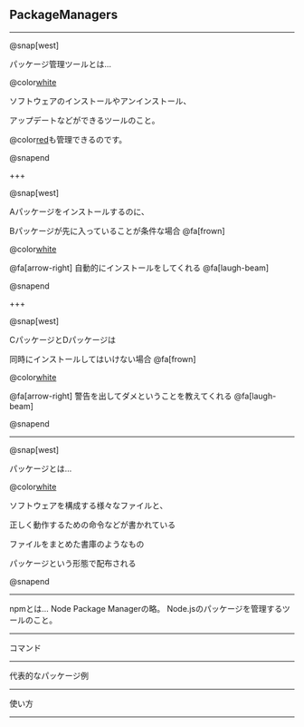 ## PackageManagers

---

@snap[west]

パッケージ管理ツールとは…

@color[white](a)

ソフトウェアのインストールやアンインストール、

アップデートなどができるツールのこと。

@color[red](ソフトウェア同士の依存関係)も管理できるのです。

@snapend

+++

@snap[west]

Aパッケージをインストールするのに、

Bパッケージが先に入っていることが条件な場合 @fa[frown]

@color[white](a)

@fa[arrow-right] 自動的にインストールをしてくれる @fa[laugh-beam]

@snapend

+++

@snap[west]

CパッケージとDパッケージは

同時にインストールしてはいけない場合 @fa[frown]

@color[white](a)

@fa[arrow-right] 警告を出してダメということを教えてくれる @fa[laugh-beam]

@snapend

---

@snap[west]

パッケージとは…

@color[white](a)

ソフトウェアを構成する様々なファイルと、

正しく動作するための命令などが書かれている

ファイルをまとめた書庫のようなもの

パッケージという形態で配布される

@snapend

---

npmとは…
Node Package Managerの略。
Node.jsのパッケージを管理するツールのこと。

---

コマンド

---

代表的なパッケージ例

---

使い方

---
